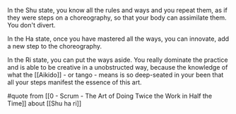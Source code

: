 In the Shu state, you know all the rules and ways and you repeat them, as if they were steps on a choreography, so that your body can assimilate them. You don't divert.

In the Ha state, once you have mastered all the ways, you can innovate, add a new step to the choreography.

In the Ri state, you can put the ways aside. You really dominate the practice and is able to be creative in a unobstructed way, because the knowledge of what the [[Aikido]] - or tango - means is so deep-seated in your been that all your steps manifest the essence of this art. 

#quote from [[0 - Scrum - The Art of Doing Twice the Work in Half the Time]] about  [[Shu ha ri]]